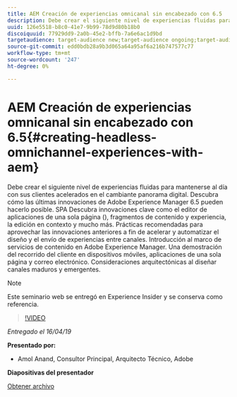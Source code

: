 ```yaml
---
title: AEM Creación de experiencias omnicanal sin encabezado con 6.5
description: Debe crear el siguiente nivel de experiencias fluidas para mantenerse al día con sus clientes acelerados en el cambiante panorama digital. Descubra cómo las últimas innovaciones de Adobe Experience Manager 6.5 pueden hacerlo posible. SPA Descubra innovaciones clave como el editor de aplicaciones de una sola página (), fragmentos de contenido y experiencia, la edición en contexto y mucho más. Prácticas recomendadas para aprovechar las innovaciones anteriores a fin de acelerar y automatizar el diseño y el envío de experiencias entre canales. Introducción al marco de servicios de contenido en Adobe Experience Manager. Una demostración del recorrido del cliente en dispositivos móviles, aplicaciones de una sola página y correo electrónico. Consideraciones arquitectónicas al diseñar canales maduros y emergentes.
uuid: 126e5518-b8c0-41e7-9b99-78d9d80b18b0
discoiquuid: 77929dd9-2a0b-45e2-bffb-7a6e6ac1d9bd
targetaudience: target-audience new;target-audience ongoing;target-audience upgrader
source-git-commit: edd0bdb28a9b3d065a64a95af6a216b747577c77
workflow-type: tm+mt
source-wordcount: '247'
ht-degree: 0%

---
```


# AEM Creación de experiencias omnicanal sin encabezado con 6.5{#creating-headless-omnichannel-experiences-with-aem}

Debe crear el siguiente nivel de experiencias fluidas para mantenerse al día con sus clientes acelerados en el cambiante panorama digital. Descubra cómo las últimas innovaciones de Adobe Experience Manager 6.5 pueden hacerlo posible. SPA Descubra innovaciones clave como el editor de aplicaciones de una sola página (), fragmentos de contenido y experiencia, la edición en contexto y mucho más. Prácticas recomendadas para aprovechar las innovaciones anteriores a fin de acelerar y automatizar el diseño y el envío de experiencias entre canales. Introducción al marco de servicios de contenido en Adobe Experience Manager. Una demostración del recorrido del cliente en dispositivos móviles, aplicaciones de una sola página y correo electrónico. Consideraciones arquitectónicas al diseñar canales maduros y emergentes.

>[!NOTE]
>
>Este seminario web se entregó en Experience Insider y se conserva como referencia.

>[!VIDEO](https://video.tv.adobe.com/v/27088/?quality=9)

*Entregado el 16/04/19*

**Presentado por:**

* Amol Anand, Consultor Principal, Arquitecto Técnico, Adobe

**Diapositivas del presentador**

[Obtener archivo](assets/headless-omnichannelwebinar04162019.pdf)
